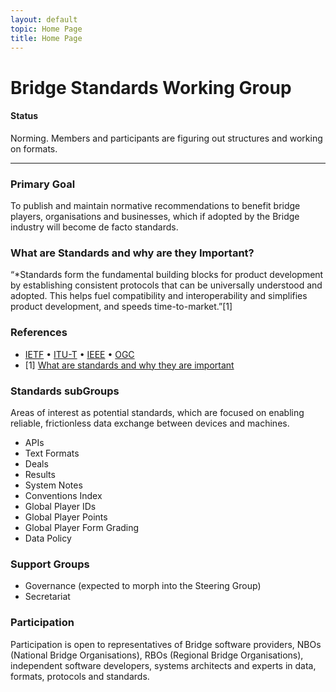 ```yaml
---
layout: default
topic: Home Page
title: Home Page
---
```




# Bridge Standards Working Group

#### Status
Norming. Members and participants are figuring out structures and working on formats.

___

### Primary Goal
To publish and maintain normative recommendations to benefit bridge players, organisations and businesses, which if adopted by the Bridge industry will become de facto standards. 

### What are Standards and why are they Important?
“*Standards form the fundamental building blocks for product development by establishing consistent protocols that can be universally understood and adopted. This helps fuel compatibility and interoperability and simplifies product development, and speeds time-to-market.”[1]

### References
* [IETF](https://tools.ietf.org/html/rfc2026) • [ITU-T](https://www.itu.int/en/ITU-T/publications/Pages/default.aspx)  • [IEEE](https://standards.ieee.org/develop/index.html) • [OGC](https://www.ogc.org/roadmap)
* [1] [What are standards and why they are important](https://beyondstandards.ieee.org/general-news/what-are-standards-why-are-they-important)

### Standards subGroups
Areas of interest as potential standards, which are focused on enabling reliable, frictionless data exchange between devices and machines.
* APIs
* Text Formats
* Deals
* Results
* System Notes
* Conventions Index
* Global Player IDs
* Global Player Points
* Global Player Form Grading
* Data Policy

### Support Groups
* Governance (expected to morph into the Steering Group)
* Secretariat

### Participation
Participation is open to representatives of Bridge software providers, NBOs (National Bridge Organisations), RBOs (Regional Bridge Organisations), independent software developers, systems architects and experts in data, formats, protocols and standards.
